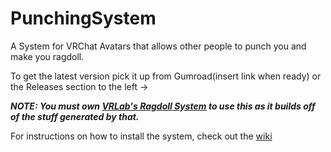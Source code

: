 # PunchingSystem
A System for VRChat Avatars that allows other people to punch you and make you ragdoll.

To get the latest version pick it up from Gumroad(insert link when ready) or the Releases section to the left ->

***NOTE: You must own [VRLab's Ragdoll System](https://github.com/VRLabs/Ragdoll-System) to use this as it builds off of the stuff generated by that.***

For instructions on how to install the system, check out the [wiki](https://github.com/RuneFox237/PunchingSystem/wiki)
